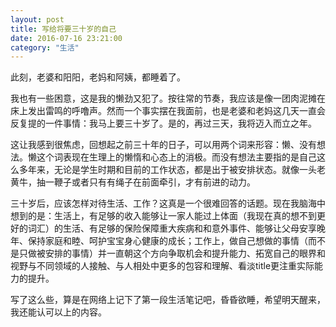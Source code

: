 ```yaml
---
layout: post
title: 写给将要三十岁的自己
date: 2016-07-16 23:21:00
category: "生活"
---
```


此刻，老婆和阳阳，老妈和阿姨，都睡着了。

我也有一些困意，这是我的懒劲又犯了。按往常的节奏，我应该是像一团肉泥摊在床上发出雷鸣的呼噜声。然而一个事实摆在我面前，也是老婆和老妈这几天一直会反复提的一件事情：我马上要三十岁了。是的，再过三天，我将迈入而立之年。

这让我感到很焦虑，回想起之前三十年的日子，可以用两个词来形容：懒、没有想法。懒这个词表现在生理上的懒惰和心态上的消极。而没有想法主要指的是自己这么多年来，无论是学生时期和目前的工作状态，都是出于被安排状态。就像一头老黄牛，抽一鞭子或者只有有绳子在前面牵引，才有前进的动力。

三十岁后，应该怎样对待生活、工作？这真是一个很难回答的话题。现在我脑海中想到的是：生活上，有足够的收入能够让一家人能过上体面（我现在真的想不到更好的词汇）的生活、有足够的保险保障重大疾病和和意外事件、能够让父母安享晚年、保持家庭和睦、呵护宝宝身心健康的成长；工作上，做自己想做的事情（而不是只做被安排的事情）并一直朝这个方向争取机会和提升能力、拓宽自己的眼界和视野与不同领域的人接触、与人相处中更多的包容和理解、看淡title更注重实际能力的提升。

写了这么些，算是在网络上记下了第一段生活笔记吧，昏昏欲睡，希望明天醒来，我还能认可以上的内容。
